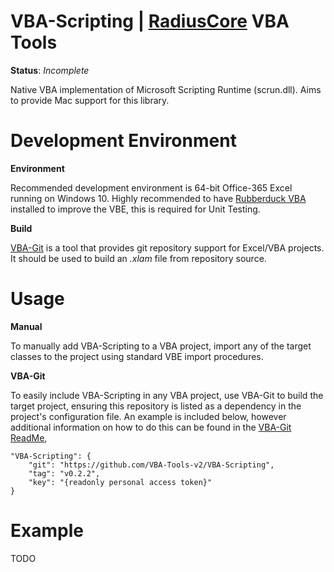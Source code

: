 # VBA-Scripting | [RadiusCore](https://radiuscore.co.nz) VBA Tools

__Status__: _Incomplete_

Native VBA implementation of Microsoft Scripting Runtime (scrun.dll). Aims to provide Mac support for this library.

# Development Environment

__Environment__

Recommended development environment is 64-bit Office-365 Excel running on Windows 10. Highly recommended to have [Rubberduck VBA](https://github.com/rubberduck-vba/Rubberduck/) installed to improve the VBE, this is required for Unit Testing.

__Build__

[VBA-Git](https://github.com/VBA-Tools-v2/VBA-Git) is a tool that provides git repository support for Excel/VBA projects. It should be used to build an _.xlam_ file from repository source.


# Usage
__Manual__

To manually add VBA-Scripting to a VBA project, import any of the target classes to the project using standard VBE import procedures.

__VBA-Git__

To easily include VBA-Scripting in any VBA project, use VBA-Git to build the target project, ensuring this repository is listed as a dependency in the project's configuration file. An example is included below, however additional information on how to do this can be found in the [VBA-Git ReadMe](https://github.com/VBA-Tools-v2/VBA-Git/blob/master/readme.md), 

```
"VBA-Scripting": {
    "git": "https://github.com/VBA-Tools-v2/VBA-Scripting",
    "tag": "v0.2.2",
    "key": "{readonly personal access token}"
}
```

# Example

TODO